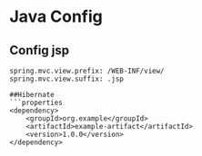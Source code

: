  # Java Config

## Config jsp
```properties
spring.mvc.view.prefix: /WEB-INF/view/
spring.mvc.view.suffix: .jsp

##Hibernate
```properties
<dependency>
    <groupId>org.example</groupId>
    <artifactId>example-artifact</artifactId>
    <version>1.0.0</version>
</dependency>


